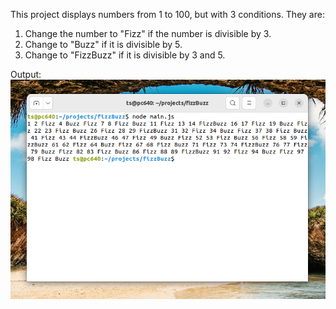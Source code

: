 This project displays numbers from 1 to 100, but with 3 conditions.
They are:
1.  Change the number to "Fizz" if the number is divisible by 3.
2.  Change to "Buzz" if it is divisible by 5.
3.  Change to "FizzBuzz" if it is divisible by 3 and 5.

Output:
![alt output](output.png)
